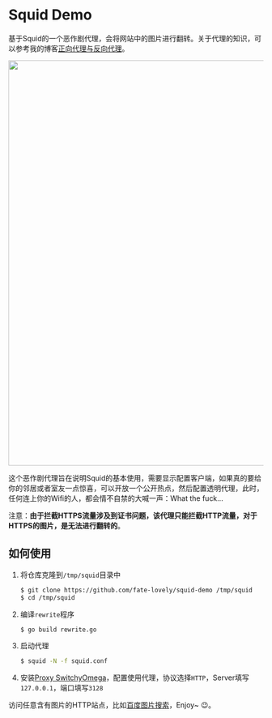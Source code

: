 # Squid Demo

基于Squid的一个恶作剧代理，会将网站中的图片进行翻转。关于代理的知识，可以参考我的博客[正向代理与反向代理]。

<p align="center">
  <img src="http://ww1.sinaimg.cn/large/9b85365dgy1fu6u1kzebaj21ha0s0e82" width="800px" />
</p>

这个恶作剧代理旨在说明Squid的基本使用，需要显示配置客户端，如果真的要给你的邻居或者室友一点惊喜，可以开放一个公开热点，然后配置透明代理，此时，任何连上你的Wifi的人，都会情不自禁的大喊一声：What the fuck...

注意：**由于拦截HTTPS流量涉及到证书问题，该代理只能拦截HTTP流量，对于HTTPS的图片，是无法进行翻转的**。

## 如何使用

1. 将仓库克隆到`/tmp/squid`目录中

    ```bash
    $ git clone https://github.com/fate-lovely/squid-demo /tmp/squid
    $ cd /tmp/squid
    ```

2. 编译`rewrite`程序

    ```bash
    $ go build rewrite.go
    ```

3. 启动代理

    ```bash
    $ squid -N -f squid.conf
    ```

4. 安装[Proxy SwitchyOmega]，配置使用代理，协议选择`HTTP`，Server填写`127.0.0.1`，端口填写`3128`

访问任意含有图片的HTTP站点，比如[百度图片搜索]，Enjoy~ 😉。

[正向代理与反向代理]: http://cjting.me/misc/forward-proxy-and-reverse-proxy/
[Proxy SwitchyOmega]: https://chrome.google.com/webstore/detail/proxy-switchyomega/padekgcemlokbadohgkifijomclgjgif?utm_source=chrome-ntp-icon
[百度图片搜索]: http://image.baidu.com/search/index?tn=baiduimage&ipn=r&ct=201326592&cl=2&lm=-1&st=-1&fm=result&fr=&sf=1&fmq=1534061918470_R&pv=&ic=0&nc=1&z=&se=1&showtab=0&fb=0&width=&height=&face=0&istype=2&ie=utf-8&word=%E6%B1%A4%E5%94%AF
